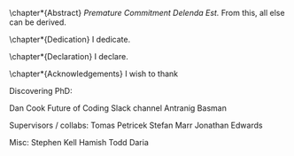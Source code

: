 \chapter*{Abstract}
*Premature Commitment Delenda Est.* From this, all else can be derived.

\chapter*{Dedication}
I dedicate.

\chapter*{Declaration}
I declare.

\chapter*{Acknowledgements}
I wish to thank

Discovering PhD:

Dan Cook
Future of Coding Slack channel
Antranig Basman

Supervisors / collabs:
Tomas Petricek
Stefan Marr
Jonathan Edwards

Misc:
Stephen Kell
Hamish Todd
Daria
